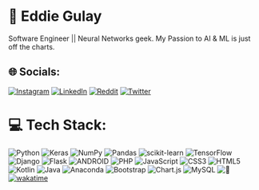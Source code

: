 # 💫 Eddie Gulay
Software Engineer ||  Neural Networks geek. My Passion to AI & ML is just off the charts.<br>


## 🌐 Socials:
[![Instagram](https://img.shields.io/badge/Instagram-%23E4405F.svg?logo=Instagram&logoColor=white)](https://instagram.com/eddiegulay) [![LinkedIn](https://img.shields.io/badge/LinkedIn-%230077B5.svg?logo=linkedin&logoColor=white)](https://linkedin.com/in/eddiegulay) [![Reddit](https://img.shields.io/badge/Reddit-%23FF4500.svg?logo=Reddit&logoColor=white)](https://reddit.com/user/eddiegulay) [![Twitter](https://img.shields.io/badge/Twitter-%231DA1F2.svg?logo=Twitter&logoColor=white)](https://twitter.com/eddiegulay) 

# 💻 Tech Stack:
![Python](https://img.shields.io/badge/python-3670A0?style=plastic&logo=python&logoColor=ffdd54)  ![Keras](https://img.shields.io/badge/Keras-%23D00000.svg?style=plastic&logo=Keras&logoColor=white) ![NumPy](https://img.shields.io/badge/numpy-%23013243.svg?style=plastic&logo=numpy&logoColor=white) ![Pandas](https://img.shields.io/badge/pandas-%23150458.svg?style=plastic&logo=pandas&logoColor=white) ![scikit-learn](https://img.shields.io/badge/scikit--learn-%23F7931E.svg?style=plastic&logo=scikit-learn&logoColor=white) ![TensorFlow](https://img.shields.io/badge/TensorFlow-%23FF6F00.svg?style=plastic&logo=TensorFlow&logoColor=white) 
![Django](https://img.shields.io/badge/django-%23092E20.svg?style=plastic&logo=django&logoColor=white) ![Flask](https://img.shields.io/badge/flask-%23000.svg?style=plastic&logo=flask&logoColor=white) ![ANDROID](https://img.shields.io/badge/android-%2320232a.svg?style=plastic&logo=android&logoColor=%a4c639) ![PHP](https://img.shields.io/badge/php-%23777BB4.svg?style=plastic&logo=php&logoColor=white) ![JavaScript](https://img.shields.io/badge/javascript-%23323330.svg?style=plastic&logo=javascript&logoColor=%23F7DF1E) ![CSS3](https://img.shields.io/badge/css3-%231572B6.svg?style=plastic&logo=css3&logoColor=white) ![HTML5](https://img.shields.io/badge/html5-%23E34F26.svg?style=plastic&logo=html5&logoColor=white) ![Kotlin](https://img.shields.io/badge/kotlin-%230095D5.svg?style=plastic&logo=kotlin&logoColor=white) ![Java](https://img.shields.io/badge/java-%23ED8B00.svg?style=plastic&logo=java&logoColor=white) ![Anaconda](https://img.shields.io/badge/Anaconda-%2344A833.svg?style=plastic&logo=anaconda&logoColor=white) ![Bootstrap](https://img.shields.io/badge/bootstrap-%23563D7C.svg?style=plastic&logo=bootstrap&logoColor=white) ![Chart.js](https://img.shields.io/badge/chart.js-F5788D.svg?style=plastic&logo=chart.js&logoColor=white)  ![MySQL](https://img.shields.io/badge/mysql-%2300f.svg?style=plastic&logo=mysql&logoColor=white) ![👀](https://komarev.com/ghpvc/?username=eddiegulay) [![wakatime](https://wakatime.com/badge/user/c17e0c16-7ca7-48f4-8213-69d36c20d717.svg)](https://wakatime.com/@c17e0c16-7ca7-48f4-8213-69d36c20d717)
